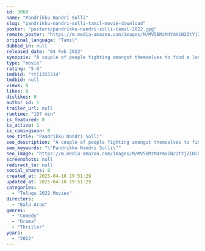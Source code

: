 ```yaml
---
id: 3060
name: "Pandrikku Nandri Solli"
slug: "pandrikku-nandri-solli-tamil-movie-download"
poster: "posters/pandrikku-nandri-solli-tamil-2022.jpg"
remote_poster: "https://m.media-amazon.com/images/M/MV5BMzM4YmViN2ItYjZiNi00ZDYyLWExMGEtZTFiMTcwZjZjNTVkXkEyXkFqcGdeQXVyMTI1NDEyNTM5._V1_SX300.jpg"
original_language: "Tamil"
dubbed_in: null
released_date: "04 Feb 2022"
synopsis: "A couple of people fighting amongst themselves to find a long lost treasure."
type: "movie"
rating: "5.6"
imdbid: "tt11355334"
tmdbid: null
views: 0
likes: 0
dislikes: 0
author_id: 1
trailer_url: null
runtime: "107 min"
is_featured: 0
is_active: 1
is_comingsoon: 0
seo_title: "Pandrikku Nandri Solli"
seo_description: "A couple of people fighting amongst themselves to find a long lost treasure."
seo_keywords: "\"Pandrikku Nandri Solli\""
seo_image: "https://m.media-amazon.com/images/M/MV5BMzM4YmViN2ItYjZiNi00ZDYyLWExMGEtZTFiMTcwZjZjNTVkXkEyXkFqcGdeQXVyMTI1NDEyNTM5._V1_SX300.jpg"
screenshots: null
redirect_to: null
social_shares: 0
created_at: 2025-04-10 19:51:29
updated_at: 2025-04-10 19:51:29
categories:
  - "Telugu 2022 Movies"
directors:
  - "Bala Aran"
genres:
  - "Comedy"
  - "Drama"
  - "Thriller"
years:
  - "2022"
---
```

